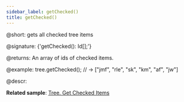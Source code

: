 ```yaml
---
sidebar_label: getChecked()
title: getChecked()
---          
```


@short: gets all checked tree items

@signature: {'getChecked(): Id[];'}

@returns:
An array of ids of checked items.

@example:
tree.getChecked(); // -> ["jmf", "rle", "sk", "km", "af", "jw"]

@descr:

**Related sample**: [Tree. Get Checked Items](https://snippet.dhtmlx.com/cz7xypgz)

[comment]: # (@related: tree/work_with_tree.md#working-with-checkboxes)

[comment]: # (@relatedapi: tree/api/tree_checkitem_method.md tree/api/tree_uncheckitemnew_method.md)
